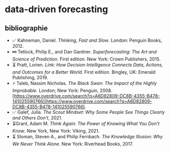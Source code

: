# data-driven forecasting

## bibliographie

- ✅ Kahneman, Daniel. _Thinking, Fast and Slow_. London: Penguin Books, 2012.
- ⏭️ Tetlock, Philip E., and Dan Gardner. _Superforecasting: The Art and Science of Prediction_. First edition. New York: Crown Publishers, 2015.
- ⏳ Pratt, Lorien. _Link: How Decision Intelligence Connects Data, Actions, and Outcomes for a Better World_. First edition. Bingley, UK: Emerald Publishing, 2019.
- ⚡ Taleb, Nassim Nicholas. _The Black Swan: The Impact of the Highly Improbable_. London; New York: Penguin, 2008. [https://www.overdrive.com/search?q=A6D82809-DC8B-4355-B478-141025590766](https://www.overdrive.com/search?q=A6D82809-DC8B-4355-B478-141025590766).
- ✅ Galef, Julia. _The Scout Mindset: Why Some People See Things Clearly and Others Don’t_, 2021.
- ⏳Grant, Adam M. _Think Again: The Power of Knowing What You Don’t Know_. New York, New York: Viking, 2021.
- ⏳ Sloman, Steven A., and Philip Fernbach. _The Knowledge Illusion: Why We Never Think Alone_. New York: Riverhead Books, 2017.